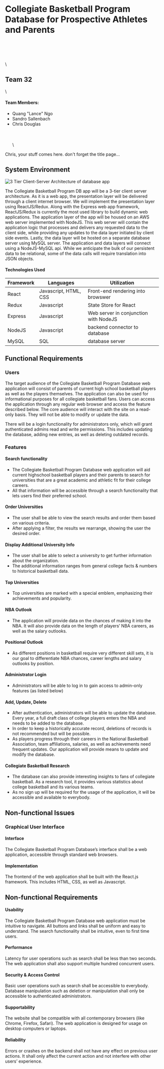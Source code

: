 # Collegiate Basketball Program Database for Prospective Athletes and Parents
\
\
\
\
\
## Team 32
\
#### Team Members:
* Quang "Lance" Ngo
* Sandro Sallenbach
* Chris Douglas
\
\
\
\
\


Chris, your stuff comes here.
don't forget the title page...
## System Environment
![3 Tier Client-Server Architecture of database app](https://i.imgur.com/0cGCJkk.jpg)

The Collegiate Basketball Program DB app will be a 3-tier client server architecture. As it is a
web app, the presentation layer will be delivered through a client internet browser. We will
implement the presentation layer using ReactJS/Redux. Along with the Express web app
framework, ReactJS/Redux is currently the most used library to build dynamic web applications.
The application layer of the app will be housed on an AWS web server implemented with
NodeJS. This web server will contain the application logic that processes and delivers any
requested data to the client side, while providing any updates to the data layer initiated by client
side events. Lastly, the data layer will be hosted on a separate database server using MySQL
server. The application and data layers will connect using a NodeJS-MySQL api. While we
anticipate the bulk of our persistent data to be relational, some of the data calls will require
translation into JSON objects.

#### Technologies Used

| Framework | Languages | Utilization |
| --- |--- | --- |
| React | Javascript, HTML, CSS | Front-end rendering into browswer |
| Redux | Javascript | State Store for React |
| Express | Javascript | Web server in conjunction with NodeJS |
| NodeJS | Javascript | backend connector to database |
| MySQL | SQL | database server |


## Functional Requirements

### Users

The target audience of the Collegiate Basketball Program Database web application will consist of parents of current high school basketball players as well as the players themselves. The application can also be used for informational purposes for all collegiate basketball fans. Users can access the application through any regular web browser and access the feature described below. The core audience will interact with the site on a read-only basis. They will not be able to modify or update the data.

There will be a login functionality for administrators only, which will grant authenticated admins read and write permissions. This includes updating the database, adding new entries, as well as deleting outdated records.


### Features

#### Search functionality
- The Collegiate Basketball Program Database web application will aid current highschool basketball players and their parents to search for universities that are a great academic and athletic fit for their college careers.
- All that information will be accessible through a search functionality that lets users find their preferred school.

#### Order Universities
- The user shall be able to view the search results and order them based on various criteria.
- After applying a filter, the results we rearrange, showing the user the desired order.

#### Display Additional University Info
- The user shall be able to select a university to get further information about the organization.
- The additional information ranges from general college facts & numbers to historical basketball data.



#### Top Universities
- Top universities are marked with a special emblem, emphasizing their achievements and popularity.

#### NBA Outlook
- The application will provide data on the chances of making it into the NBA. It will also provide data on the length of players’ NBA careers, as well as the salary outlooks.

#### Positional Outlook
- As different positions in basketball require very different skill sets, it is our goal to differentiate NBA chances, career lengths and salary outlooks by position. 

#### Administrator Login
- Administrators will be able to log in to gain access to admin-only features (as listed below)

#### Add, Update, Delete
- After authentication, administrators will be able to update the database. Every year, a full draft class of college players enters the NBA and needs to be added to the database.
- In order to keep a historically accurate record, deletions of records is not recommended but will be possible.
- As players progress through their careers in the National Basketball Association, team affiliations, salaries, as well as achievements need frequent updates. Our application will provide means to update and modify the database.

#### Collegiate Basketball Research
- The database can also provide interesting insights to fans of collegiate basketball. As a research tool, it provides various statistics about college basketball and its various teams.
- As no sign up will be required for the usage of the application, it will be accessible and available to everybody.



## Non-functional Issues

### Graphical User Interface

#### Interface
The Collegiate Basketball Program Database’s interface shall be a web application, accessible through standard web browsers.

#### Implementation
The frontend of the web application shall be built with the React.js framework. This includes HTML, CSS, as well as Javascript.


## Non-functional Requirements

#### Usability
The Collegiate Basketball Program Database web application must be intuitive to navigate. All buttons and links shall be uniform and easy to understand. The search functionality shall be intuitive, even to first time users.

#### Performance
Latency for user operations such as search shall be less than two seconds. The web application shall also support multiple hundred concurrent users.

#### Security & Access Control
Basic user operations such as search shall be accessible to everybody. Database manipulation such as deletion or manipulation shall only be accessible to authenticated administrators.

#### Supportability
The website shall be compatible with all contemporary browsers (like Chrome, Firefox, Safari). The web application is designed for usage on desktop computers or laptops.

#### Reliability
Errors or crashes on the backend shall not have any effect on previous user actions. It shall only affect the current action and not interfere with other users’ experience.
